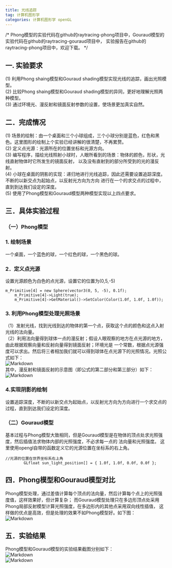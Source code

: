 ```yaml
---
title: 光线追踪
tag: 计算机图形学
categories: 计算机图形学 openGL
---
```


/*
Phong模型的实验代码在github的raytracing-phong项目中，Gouraud模型的实验代码在github的raytracing-gouraud项目中，
实验报告在github的raytracing-phong项目中，欢迎下载。
*/

## 一. 实验要求
(1) 利用Phong shaing模型和Gouraud shading模型实现光线的追踪，画出光照模型。  
(2) 比较Phong shaing模型和Gouraud shading模型的异同，更好地理解光照两种模型。  
(3) 通过环境光、漫反射和镜面反射参数的设置，使场景更加真实自然。  
## 二．完成情况
(1) 场景的绘制：由一个桌面和三个小球组成，三个小球分别是蓝色，红色和黑色。这里图形的绘制上个实验已经讲解的很清楚，不再累赘。  
(2) 定义点光源：光源所在的位置坐标和光源方向。  
(3) 编写程序，描绘光线照射小球时，人眼所看到的场景：物体的颜色，形状，光线直射物体时它所发生的镜面反射，
以及没有直射到的部分所受到的光的漫反射。  
(4) 小球在桌面的阴影的实现：递归地进行光线追踪，因此还需要设置追踪深度。不断的以新交点为起始点，以反射光方向为方向
进行在一个的求交点的过程中，直到到达我们设定的深度。  
(5) 使用了Phong模型和Gouraud模型两种模型实现以上四点要求。
## 三．具体实验过程  
### （一）Phong模型  
### 1. 绘制场景  
一个桌面，一个蓝色的球，一个红色的球，一个黑色的球。    
### 2．定义点光源 
设置光源颜色为白色的点光源，设置它的位置为(0,5,-5)  
<pre><code>m_Primitive[4] = new Sphere(vector3(0, 5, -5), 0.1f);
	m_Primitive[4]->Light(true);
	m_Primitive[4]->GetMaterial()->SetColor(Color(1.0f, 1.0f, 1.0f));</code></pre>
### 3. 利用Phong模型处理光照场景  
（1）发射光线，找到光线到达的物体的第一个点，获取这个点的颜色和这点入射光线的法向量。  
（2）利用法向量得到球体一点的漫反射；假设人眼观察的地方在点光源的地方，由此根据观察向量和反射向量得到镜面反射；环境光是
一个常数，根据点光源强度可以求出。然后将三者相加我们就可以得到球体在点光源下的光照情况。光照公式如下：  
![Markdown](http://i2.muimg.com/591351/368a66b3c8326ebc.jpg)  
其中，漫反射和镜面反射的示意图（即公式的第二部分和第三部分）如下：  
![Markdown](http://i2.muimg.com/591351/322254b70cc93d4f.png)  
### 4.实现阴影的绘制    
设置追踪深度，不断的以新交点为起始点，以反射光方向为方向进行一个求交点的过程，直到到达我们设定的深度。  
### （二）Gouraud模型  
基本过程与Phong模型大致相同，但是Gouraud模型是在物体的顶点处求光照强度，然后插值法求物体内部的光照强度，不必求每一点的
法向量和光照强度。 
这里使用opengl自带的函数定义它的光源位置在坐标系的右上角。   
<pre><code>//光源的位置在世界坐标系右上角
		GLfloat sun_light_position[] = { 1.0f, 1.0f, 0.0f, 0.0f }; </code></pre>
## 四．Phong模型和Gouraud模型对比  
Phong模型处理，通过差值计算每个顶点的法向量，然后计算每个点上的光照强度值，这样效果好，但计算复杂；
而Gouraud模型处理只在多边形顶点处采用Phong局部反射模型计算光照强度，在多边形内的其他点采用双向线性插值，
这样做的优点是高效，但是处理的效果不如Phong模型好。如下图：  
![Markdown](http://i1.piimg.com/591351/823569c701519ccb.jpg)
## 五．实验结果
Phong模型和Gouraud模型的实验结果截图分别如下：    
![Markdown](http://i4.buimg.com/591351/25cfa2ab20f6c455.png)  
![Markdown](http://i2.muimg.com/591351/c7c4df152e7a413d.png)